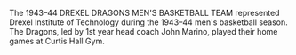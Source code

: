 The 1943–44 DREXEL DRAGONS MEN'S BASKETBALL TEAM represented Drexel Institute of Technology during the 1943–44 men's basketball season. The Dragons, led by 1st year head coach John Marino, played their home games at Curtis Hall Gym.
